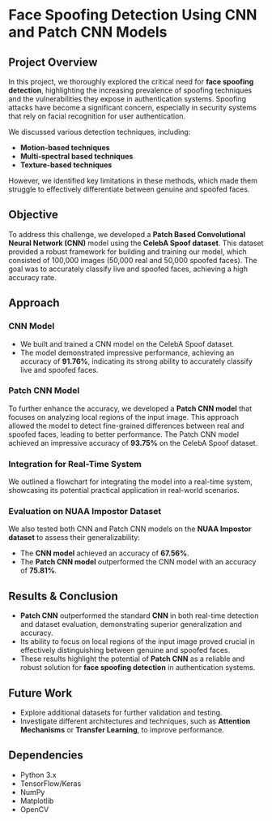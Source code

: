 # Face Spoofing Detection Using CNN and Patch CNN Models

## Project Overview

In this project, we thoroughly explored the critical need for **face spoofing detection**, highlighting the increasing prevalence of spoofing techniques and the vulnerabilities they expose in authentication systems. Spoofing attacks have become a significant concern, especially in security systems that rely on facial recognition for user authentication. 

We discussed various detection techniques, including:
- **Motion-based techniques**
- **Multi-spectral based techniques**
- **Texture-based techniques**

However, we identified key limitations in these methods, which made them struggle to effectively differentiate between genuine and spoofed faces.

## Objective

To address this challenge, we developed a **Patch Based Convolutional Neural Network (CNN)** model using the **CelebA Spoof dataset**. This dataset provided a robust framework for building and training our model, which consisted of 100,000 images (50,000 real and 50,000 spoofed faces). The goal was to accurately classify live and spoofed faces, achieving a high accuracy rate.

## Approach

### CNN Model
- We built and trained a CNN model on the CelebA Spoof dataset.
- The model demonstrated impressive performance, achieving an accuracy of **91.76%**, indicating its strong ability to accurately classify live and spoofed faces.

### Patch CNN Model
To further enhance the accuracy, we developed a **Patch CNN model** that focuses on analyzing local regions of the input image. This approach allowed the model to detect fine-grained differences between real and spoofed faces, leading to better performance. The Patch CNN model achieved an impressive accuracy of **93.75%** on the CelebA Spoof dataset.

### Integration for Real-Time System
We outlined a flowchart for integrating the model into a real-time system, showcasing its potential practical application in real-world scenarios.

### Evaluation on NUAA Impostor Dataset
We also tested both CNN and Patch CNN models on the **NUAA Impostor dataset** to assess their generalizability:
- The **CNN model** achieved an accuracy of **67.56%**.
- The **Patch CNN model** outperformed the CNN model with an accuracy of **75.81%**.

## Results & Conclusion

- **Patch CNN** outperformed the standard **CNN** in both real-time detection and dataset evaluation, demonstrating superior generalization and accuracy.
- Its ability to focus on local regions of the input image proved crucial in effectively distinguishing between genuine and spoofed faces.
- These results highlight the potential of **Patch CNN** as a reliable and robust solution for **face spoofing detection** in authentication systems.

## Future Work

- Explore additional datasets for further validation and testing.
- Investigate different architectures and techniques, such as **Attention Mechanisms** or **Transfer Learning**, to improve performance.

## Dependencies

- Python 3.x
- TensorFlow/Keras
- NumPy
- Matplotlib
- OpenCV

